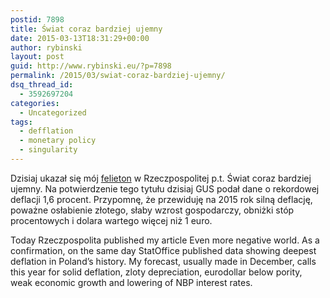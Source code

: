 ```yaml
---
postid: 7898
title: Świat coraz bardziej ujemny
date: 2015-03-13T18:31:29+00:00
author: rybinski
layout: post
guid: http://www.rybinski.eu/?p=7898
permalink: /2015/03/swiat-coraz-bardziej-ujemny/
dsq_thread_id:
  - 3592697204
categories:
  - Uncategorized
tags:
  - defflation
  - monetary policy
  - singularity
---
```

Dzisiaj ukazał się mój [felieton](http://www4.rp.pl/artykul/1185831-Swiat-coraz-bardziej-ujemny.html) w Rzeczpospolitej p.t. Świat coraz bardziej ujemny. Na potwierdzenie tego tytułu dzisiaj GUS podał dane o rekordowej deflacji 1,6 procent. Przypomnę, że przewiduję na 2015 rok silną deflację, poważne osłabienie złotego, słaby wzrost gospodarczy, obniżki stóp procentowych i dolara wartego więcej niż 1 euro.

Today Rzeczpospolita published my article Even more negative world. As a confirmation, on the same day StatOffice published data showing deepest deflation in Poland’s history. My forecast, usually made in December, calls this year for solid deflation, zloty depreciation, eurodollar below pority, weak economic growth and lowering of NBP interest rates.

 
